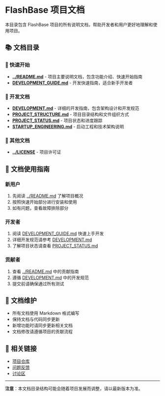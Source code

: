 # FlashBase 项目文档

本目录包含 FlashBase 项目的所有说明文档，帮助开发者和用户更好地理解和使用项目。

## 📚 文档目录

### 🚀 快速开始
- **[../README.md](../README.md)** - 项目主要说明文档，包含功能介绍、快速开始指南
- **[DEVELOPMENT_GUIDE.md](./DEVELOPMENT_GUIDE.md)** - 开发快速指南，适合新手开发者

### 🔧 开发文档
- **[DEVELOPMENT.md](./DEVELOPMENT.md)** - 详细的开发指南，包含架构设计和开发规范
- **[PROJECT_STRUCTURE.md](./PROJECT_STRUCTURE.md)** - 项目目录结构和文件组织方式
- **[PROJECT_STATUS.md](./PROJECT_STATUS.md)** - 项目状态和进度跟踪
- **[STARTUP_ENGINEERING.md](./STARTUP_ENGINEERING.md)** - 启动工程和技术架构说明

### 📄 其他文档
- **[../LICENSE](../LICENSE)** - 项目许可证

## 🎯 文档使用指南

### 新用户
1. 先阅读 [../README.md](../README.md) 了解项目概况
2. 按照快速开始部分进行安装和使用
3. 如有问题，查看故障排除部分

### 开发者
1. 阅读 [DEVELOPMENT_GUIDE.md](./DEVELOPMENT_GUIDE.md) 快速上手开发
2. 详细开发规范请参考 [DEVELOPMENT.md](./DEVELOPMENT.md)
3. 了解项目状态请查看 [PROJECT_STATUS.md](./PROJECT_STATUS.md)

### 贡献者
1. 查看 [../README.md](../README.md) 中的贡献指南
2. 遵循 [DEVELOPMENT.md](./DEVELOPMENT.md) 中的开发规范
3. 提交前请确保通过所有测试

## 📝 文档维护

- 所有文档使用 Markdown 格式编写
- 保持文档与代码同步更新
- 新增功能时请同步更新相关文档
- 文档修改请遵循项目的贡献流程

## 🔗 相关链接

- [项目仓库](https://github.com/wyx-1998/FlashBase)
- [问题反馈](https://github.com/wyx-1998/FlashBase/issues)
- [讨论区](https://github.com/wyx-1998/FlashBase/discussions)

---

**注意**：本文档目录结构可能会随着项目发展而调整，请以最新版本为准。
